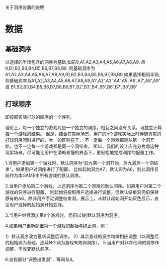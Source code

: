 关于洞序设置的说明


# 数据

## 基础洞序

   以选择的半场包含的洞序为基础,如前9,A1,A2,A3,A4,A5,A6,A7,A8,A9.
   后9,B1,B2,B3,B4,B5,B6,B7,B8,B9,
   则基础洞序为A1,A2,A3,A4,A5,A6,A7,A8,A9,B1,B2,B3,B4,B5,B6,B7,B8,B9
   如果选择相同半场,则基础洞序为A1,A2,A3,A4,A5,A6,A7,A8,A9,A1',A2',A3',A4',A5',A6',A7',A8',A9'
   或 B1,B2,B3,B4,B5,B6,B7,B8,B9,B1',B2',B3',B4',B5',B6',B7',B8',B9'


## 打球顺序
   即按照实际打球的顺序的一个序列,




   理论上，每一个独立的游戏对应一个独立的洞序，相互之间没有关系，可独立计算每一个游戏的结果。
但是，结合在实际场景，用户的n个游戏实际上时伴随真实的打球洞序同时进行的，唯一的区别在于，
不一定每一个游戏都是从第一个洞开始，也不一定每一个游戏都是同一个洞结束。
所以，我们的设计应充分考虑这种现实场景，尽可能让用户在清晰易懂的界面下，更轻松地完成洞序的配置工作。

1.当用户添加第一个游戏时，默认洞序为“前九第一个洞开始，后九最后一个洞结束”。如果用户对洞序进行了配置，
比如起始洞为A7，默认洞为A6，则此洞序目前作为本GAME中所有游戏的默认洞序。

2.当用户添加第二个游戏，上述洞序为第二个游戏的默认洞序。如果用户对第二个游戏的洞序进行配置，
则起始洞按照用户选择进行调整，但默认结束洞仍旧保持原有的A6，除非用户手动调整结束洞。展示上，从默认起始洞开始灰色显示，直至用户选择的起始洞开始变绿。

3.当用户继续添加第n个游戏时，仍旧以1的默认洞序为洞序。

4.如果用户重新配置第一个游戏的起始与终止洞，则：

1）默认洞序改为最新调整后洞序。
2）其余游戏的洞序均做相应调整（以调整后的起始洞为基础，连续N个洞为游戏有效洞洞序）。
5.当用户对非其他洞的洞序作调整，不改变默认洞序。

6.全程部分“调整出发洞”，等同与4。